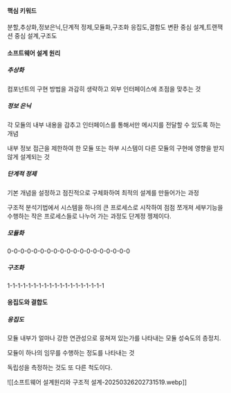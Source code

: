 #### 핵심 키워드
분할,추상화,정보은닉,단계적 정제,모듈화,구조화
응집도,결함도
변환 중심 설계,트랜잭션 중심 설계,구조도

#### 소프트웨어 설계 원리

##### 추상화
컴포넌트의 구현 방법을 과감히 생략하고 외부 인터페이스에 초점을 맞추는 것


##### 정보 은닉
각 모듈의 내부 내용을 감추고 인터페이스를 통해서만 메시지를 전달할 수 있도록 하는 개념

내부 정보 접근을 제한하여 한 모듈 또는 하부 시스템이 다른 모듈의 구현에 영향을 받지 않게 설계되는 것


##### 단계적 정제
기본 개념을 설정하고 점진적으로 구체화하여 최적의 설계를 만들어가는 과정

구조적 분석기법에서 시스템을 하나의 큰 프로세스로 시작하여 점점 쪼개져 세부기능을 수행하는 작은 프로세스들로 나누어 가는 과정도 단계정 젱제이다.


##### 모듈화
0-0-0-0-0-0-0-0-0-0-0-0-0-0-0-0-0-0-0


##### 구조화
1-1-1-1-1-1-1-1-1-1-1-1-1-1-1-1-1-1-1



#### 응집도와 결합도

##### 응집도
모듈 내부가 얼마나 강한 연관성으로 뭉쳐져 있는가를 나타내는 모듈 성숙도의 층정치.

모듈이 하나의 임무를 수행하는 정도를 나타내는 것

독립성을 측정하는 것도 또 다른 척도이다.

![[소프트웨어 설계원리와 구조적 설계-20250326202731519.webp]]